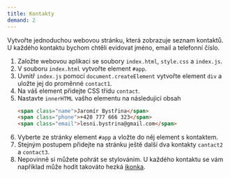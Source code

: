 ```yaml
---
title: Kontakty
demand: 2
---
```


Vytvořte jednoduchou webovou stránku, která zobrazuje seznam kontaktů. U každého kontaktu bychom chtěli evidovat jméno, email a telefonní číslo.

1. Založte webovou aplikaci se soubory `index.html`, `style.css` a `index.js`.
1. V souboru `index.html` vytvořte element `#app`.
1. Uvnitř `index.js` pomocí `document.createElement` vytvořte element `div` a uložte jej do proměnné `contact1`.
1. Na váš element přidejte CSS třídu `contact`.
1. Nastavte `innerHTML` vašho elementu na následujicí obsah
   ```html
   <span class="name">Jaromír Bystřina</span>
   <span class="phone">+420 777 666 323</span>
   <span class="email">lesni.bystrina@gmail.com</span>
   ```
1. Vyberte ze stránky element `#app` a vložte do něj element s kontaktem.
1. Stejným postupem přidejte na stránku ještě další dva kontakty `cantact2` a `contact3`.
1. Nepovinně si můžete pohrát se stylováním. U každého kontaktu se vám například může hodit takováto hezká [ikonka](assets/contact.png).
